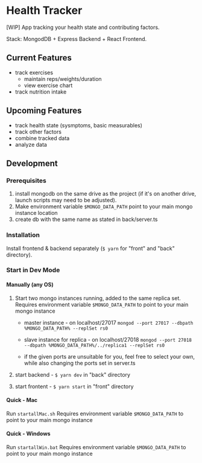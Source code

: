 # Health Tracker

[WIP] App tracking your health state and contributing factors.

Stack: MongodDB + Express Backend + React Frontend.

## Current Features

- track exercises
  - maintain reps/weights/duration
  - view exercise chart
- track nutrition intake

## Upcoming Features

- track health state (sysmptoms, basic measurables)
- track other factors
- combine tracked data
- analyze data

## Development

### Prerequisites

1. install mongodb on the same drive as the project (if it's on another drive, launch scripts may need to be adjusted).
2. Make environment variable `$MONGO_DATA_PATH` point to your main mongo instance location
3. create db with the same name as stated in back/server.ts

### Installation

Install frontend & backend separately (`$ yarn` for "front" and "back" directory).

### Start in Dev Mode

#### Manually (any OS)

1. Start two mongo instances running, added to the same replica set. Requires environment variable `$MONGO_DATA_PATH` to point to your main mongo instance

   - master instance - on localhost/27017 `mongod --port 27017 --dbpath %MONGO_DATA_PATH% --replSet rs0`

   - slave instance for replica - on localhost/27018 `mongod --port 27018 --dbpath %MONGO_DATA_PATH%/../replica1 --replSet rs0`

   - if the given ports are unsuitable for you, feel free to select your own, while also changing the ports set in server.ts

2. start backend - `$ yarn dev` in "back" directory
3. start frontent - `$ yarn start` in "front" directory

#### Quick - Mac

Run `startallMac.sh`
Requires environment variable `$MONGO_DATA_PATH` to point to your main mongo instance

#### Quick - Windows

Run `startallWin.bat`
Requires environment variable `$MONGO_DATA_PATH` to point to your main mongo instance

